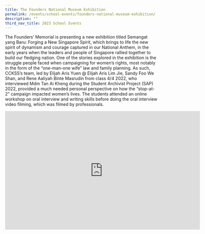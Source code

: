 ```yaml
---
title: The Founders National Museum Exhibition
permalink: /events/school-events/founders-national-museum-exhibition/
description: ""
third_nav_title: 2023 School Events
---
```

The Founders’ Memorial is presenting a new exhibition titled Semangat yang Baru: Forging a New Singapore Spirit, which brings to life the new spirit of dynamism and courage captured in our National Anthem, in the early years when the leaders and people of Singapore rallied together to build our fledging nation. One of the stories explored in the exhibition is the struggle people faced when campaigning for women’s rights, most notably in the form of the “one-man-one wife” law and family planning. As such, CCKSS’s team, led by Elijah Aris Yuen @ Elijah Aris Lim Jie, Sandy Foo We Shan, and Rene Aaliyah Binte Masrudin from class 4/4 2022, who interviewed Mdm Tan Ai Kheng during the Student Archivist Project (SAP) 2022, provided a much needed personal perspective on how the “stop-at-2” campaign impacted women’s lives. The students attended an online workshop on oral interview and writing skills before doing the oral interview video filming, which was filmed by professionals.

<iframe src="https://docs.google.com/presentation/d/e/2PACX-1vSP9voKPsd7QUYPaEBoQF5Ub9tWlvMEX6ERCsSqqv56YiYylWB8KzuR2l6nck-srA/embed?start=true&amp;loop=true&amp;delayms=3000" frameborder="0" width="640" height="389" allowfullscreen="true"></iframe>
